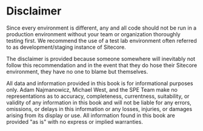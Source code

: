 # Disclaimer

Since every environment is different, any and all code should not be run in a production environment without your team or organization thoroughly testing first. We recommend the use of a test lab environment often referred to as development/staging instance of Sitecore.

The disclaimer is provided because someone somewhere will inevitably not follow this recommendation and in the event that they do hose their Sitecore environment, they have no one to blame but themselves.

All data and information provided in this book is for informational purposes only. Adam Najmanowicz, Michael West, and the SPE Team make no representations as to accuracy, completeness, currentness, suitability, or validity of any information in this book and will not be liable for any errors, omissions, or delays in this information or any losses, injuries, or damages arising from its display or use. All information found in this book are provided "as is" with no express or implied warranties.

